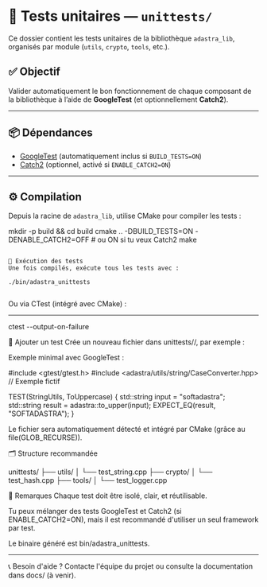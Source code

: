 # 🧪 Tests unitaires — `unittests/`

Ce dossier contient les tests unitaires de la bibliothèque `adastra_lib`, organisés par module (`utils`, `crypto`, `tools`, etc.).

## ✅ Objectif

Valider automatiquement le bon fonctionnement de chaque composant de la bibliothèque à l’aide de **GoogleTest** (et optionnellement **Catch2**).

---

## 📦 Dépendances

- [GoogleTest](https://github.com/google/googletest) (automatiquement inclus si `BUILD_TESTS=ON`)
- [Catch2](https://github.com/catchorg/Catch2) (optionnel, activé si `ENABLE_CATCH2=ON`)

---

## ⚙️ Compilation

Depuis la racine de `adastra_lib`, utilise CMake pour compiler les tests :

mkdir -p build && cd build
cmake .. -DBUILD_TESTS=ON -DENABLE_CATCH2=OFF # ou ON si tu veux Catch2
make

```

🚀 Exécution des tests
Une fois compilés, exécute tous les tests avec :

./bin/adastra_unittests


```

Ou via CTest (intégré avec CMake) :

---

ctest --output-on-failure

🧩 Ajouter un test
Crée un nouveau fichier dans unittests/<module>/, par exemple :

Exemple minimal avec GoogleTest :

#include <gtest/gtest.h>
#include <adastra/utils/string/CaseConverter.hpp> // Exemple fictif

TEST(StringUtils, ToUppercase) {
std::string input = "softadastra";
std::string result = adastra::to_upper(input);
EXPECT_EQ(result, "SOFTADASTRA");
}

Le fichier sera automatiquement détecté et intégré par CMake (grâce au file(GLOB_RECURSE)).

🗂 Structure recommandée

unittests/
├── utils/
│ └── test_string.cpp
├── crypto/
│ └── test_hash.cpp
├── tools/
│ └── test_logger.cpp

📌 Remarques
Chaque test doit être isolé, clair, et réutilisable.

Tu peux mélanger des tests GoogleTest et Catch2 (si ENABLE_CATCH2=ON), mais il est recommandé d'utiliser un seul framework par test.

Le binaire généré est bin/adastra_unittests.

---

📞 Besoin d'aide ?
Contacte l'équipe du projet ou consulte la documentation dans docs/ (à venir).
